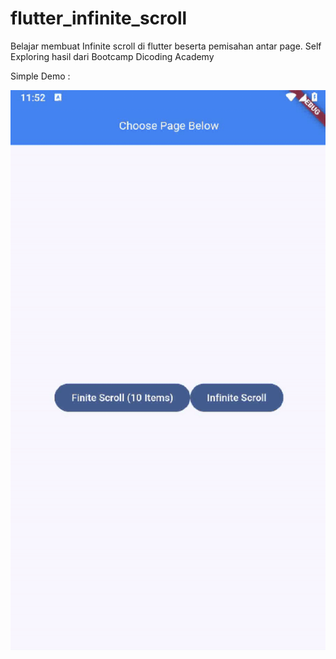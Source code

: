 # flutter_infinite_scroll

Belajar membuat Infinite scroll di flutter beserta pemisahan antar page. Self Exploring hasil dari
Bootcamp Dicoding Academy

<p>Simple Demo : </p>

![](https://github.com/lintanganugerah/flutter_infinite_scroll/blob/main/assets/video/demo.gif)

